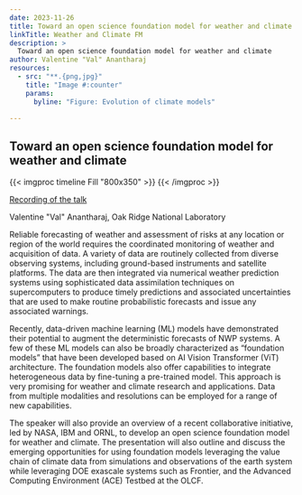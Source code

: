 ```yaml
---
date: 2023-11-26
title: Toward an open science foundation model for weather and climate 
linkTitle: Weather and Climate FM
description: >
  Toward an open science foundation model for weather and climate 
author: Valentine "Val" Anantharaj
resources:
  - src: "**.{png,jpg}"
    title: "Image #:counter"
    params:
      byline: "Figure: Evolution of climate models"

---
```


## Toward an open science foundation model for weather and climate

{{< imgproc timeline Fill "800x350" >}}
{{< /imgproc >}}

[Recording of the talk](https://drive.google.com/file/d/1P6eJDbzVxknKiDhCKqaMIbEa9deOxtW1/view)

Valentine "Val" Anantharaj, Oak Ridge National Laboratory

Reliable forecasting of weather and assessment of risks at any location or region of the world requires the coordinated monitoring of weather and acquisition of data. A variety of data are routinely collected from diverse observing systems, including ground-based instruments and satellite platforms. The data are then integrated via numerical weather prediction systems using sophisticated data assimilation techniques on supercomputers to produce timely predictions and associated uncertainties that are used to make routine probabilistic forecasts and issue any associated warnings. 
 
Recently, data-driven machine learning (ML) models have demonstrated their potential to augment the deterministic forecasts of NWP systems. A few of these ML models can also be broadly characterized as “foundation models” that have been developed based on AI Vision Transformer (ViT) architecture. The foundation models also offer capabilities to integrate heterogeneous data by fine-tuning a pre-trained model. This approach is very promising for weather and climate research and applications. Data from multiple modalities and resolutions can be employed for a range of new capabilities. 
 
The speaker will also provide an overview of a recent collaborative initiative, led by NASA, IBM and ORNL, to develop an open science foundation model for weather and climate. The presentation will also outline and discuss the emerging opportunities for using foundation models leveraging the value chain of climate data from simulations and observations of the earth system while leveraging DOE exascale systems such as Frontier, and the Advanced Computing Environment (ACE) Testbed at the OLCF.





